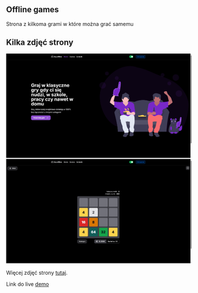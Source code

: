 ## Offline games
Strona z kilkoma grami w które można grać samemu

## Kilka zdjęć strony 

![Strona główna](public/home.png)
![Gra 2048](public/2048.png)

Więcej zdjęć strony <a href="public/">tutaj</a>.

Link do live <a href="https://offline-games-react-app.vercel.app/">demo</a>
